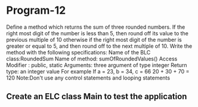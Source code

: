 
Program-12
=============
Define a method which returns the sum of three rounded numbers. If the right most digit of the number is less than 5, then round off its value to the previous multiple of 10 otherwise if the right most digit of the number is greater or equal to 5, and then round off to the next multiple of 10. 
Write the method with the following specifications: 
Name of the BLC class:RoundedSum
Name of method: sumOfRoundedValues() 
Access Modifier : public, static
Arguments: three argument of type integer
Return type: an integer value 
For example
If a = 23, b = 34, c = 66
   20 + 30 + 70 = 120
Note:Don't use any control statements and looping statements

Create an ELC class Main to test the application
------------------------------------------------------------------------